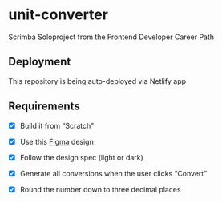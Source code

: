 # unit-converter
Scrimba Soloproject from the Frontend Developer Career Path

## Deployment
This repository is being auto-deployed via Netlify app

## Requirements
* [x] Build it from “Scratch”
* [x] Use this [Figma](https://www.figma.com/file/cqtGul0V8RFXY4vTcIv1Kc/Unit-Conversion?node-id=0%3A1&t=qgJlI9JVooN8jFpa-0) design
* [x] Follow the design spec (light or dark)
* [x] Generate all conversions when the user clicks “Convert”
* [x] Round the number down to three decimal places

